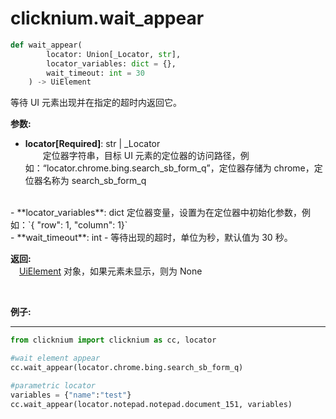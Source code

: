 
# clicknium.wait_appear

```python
def wait_appear(
        locator: Union[_Locator, str],
        locator_variables: dict = {},
        wait_timeout: int = 30
    ) -> UiElement
```

等待 UI 元素出现并在指定的超时内返回它。

**参数:**  
- **locator[Required]**: str | _Locator   
        &emsp;&emsp;定位器字符串，目标 UI 元素的定位器的访问路径，例如：“locator.chrome.bing.search_sb_form_q”，定位器存储为 chrome，定位器名称为 search_sb_form_q
<br/>
- **locator_variables**: dict   
        定位器变量，设置为在定位器中初始化参数，例如：`{ "row": 1,  "column": 1}`
<br/>
- **wait_timeout**: int  
    - 等待出现的超时，单位为秒，默认值为 30 秒。
<br/>

**返回:**  
    &emsp;[UiElement](./../uielement/uielement.md) 对象，如果元素未显示，则为 None

<br/>

**例子:**
***
```python
from clicknium import clicknium as cc, locator

#wait element appear
cc.wait_appear(locator.chrome.bing.search_sb_form_q)

#parametric locator
variables = {"name":"test"}
cc.wait_appear(locator.notepad.notepad.document_151, variables)
```